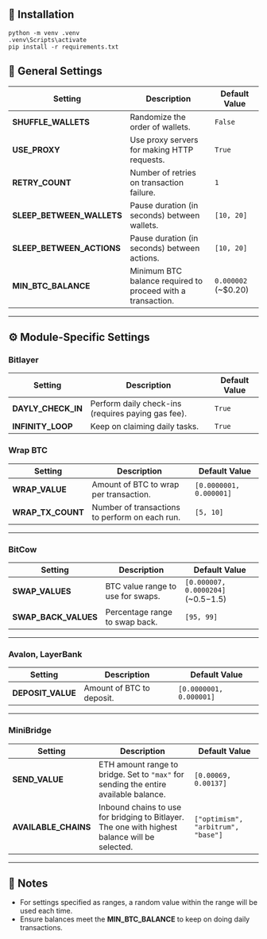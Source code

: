 ##  🚀 Installation
```
python -m venv .venv
.venv\Scripts\activate
pip install -r requirements.txt
```

## 🔧 General Settings

| Setting                  | Description                                                 | Default Value       |
|--------------------------|-------------------------------------------------------------|---------------------|
| **SHUFFLE_WALLETS**      | Randomize the order of wallets.                             | `False`             |
| **USE_PROXY**            | Use proxy servers for making HTTP requests.                 | `True`              |
| **RETRY_COUNT**          | Number of retries on transaction failure.                   | `1`                 |
| **SLEEP_BETWEEN_WALLETS**| Pause duration (in seconds) between wallets.                | `[10, 20]`          |
| **SLEEP_BETWEEN_ACTIONS**| Pause duration (in seconds) between actions.                | `[10, 20]`          |
| **MIN_BTC_BALANCE**      | Minimum BTC balance required to proceed with a transaction. | `0.000002` (~$0.20) |

---

## ⚙️ Module-Specific Settings

### **Bitlayer**

| Setting                  | Description                                         | Default Value       |
|--------------------------|-----------------------------------------------------|---------------------|
| **DAYLY_CHECK_IN**       | Perform daily check-ins (requires paying gas fee).  | `True`              |
| **INFINITY_LOOP**        | Keep on claiming daily tasks.                       | `True`              |

### **Wrap BTC**
| Setting         | Description                                                 | Default Value       |
|------------------|------------------------------------------------------------|---------------------|
| **WRAP_VALUE**   | Amount of BTC to wrap per transaction.                     | `[0.0000001, 0.000001]` |
| **WRAP_TX_COUNT**| Number of transactions to perform on each run.             | `[5, 10]`           |

---

### **BitCow**
| Setting            | Description                                               | Default Value       |
|--------------------|-----------------------------------------------------------|---------------------|
| **SWAP_VALUES**    | BTC value range to use for swaps.                         | `[0.000007, 0.0000204]` (~$0.5-$1.5) |
| **SWAP_BACK_VALUES**| Percentage range to swap back.                           | `[95, 99]`          |

---

### **Avalon, LayerBank**
| Setting           | Description                                                | Default Value           |
|--------------------|-----------------------------------------------------------|-------------------------|
| **DEPOSIT_VALUE**  | Amount of BTC to deposit.                                 | `[0.0000001, 0.000001]` |

---

### **MiniBridge**
| Setting              | Description                                                                                     | Default Value        |
|----------------------|-------------------------------------------------------------------------------------------------|----------------------|
| **SEND_VALUE**       | ETH amount range to bridge. Set to `"max"` for sending the entire available balance.            | `[0.00069, 0.00137]` |
| **AVAILABLE_CHAINS** | Inbound chains to use for bridging to Bitlayer. The one with highest balance will be selected.  | `["optimism", "arbitrum", "base"]` |

---

## 📘 Notes
- For settings specified as ranges, a random value within the range will be used each time.
- Ensure balances meet the **MIN_BTC_BALANCE** to keep on doing daily transactions.
